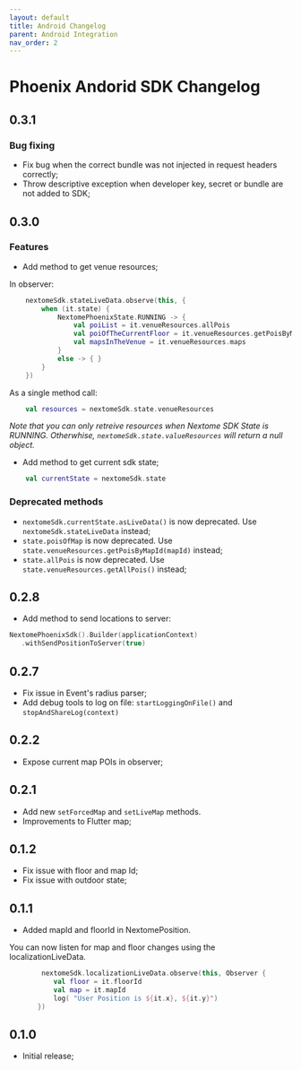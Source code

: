 ```yaml
---
layout: default
title: Android Changelog
parent: Android Integration
nav_order: 2
---
```


# Phoenix Andorid SDK Changelog

## 0.3.1
### Bug fixing
* Fix bug when the correct bundle was not injected in request headers correctly;
* Throw descriptive exception when developer key, secret or bundle are not added to SDK;

## 0.3.0
### Features
* Add method to get venue resources;

In observer:
```kotlin
    nextomeSdk.stateLiveData.observe(this, {
        when (it.state) {
            NextomePhoenixState.RUNNING -> {
                val poiList = it.venueResources.allPois
                val poiOfTheCurrentFloor = it.venueResources.getPoisByMapId(it.mapId)
                val mapsInTheVenue = it.venueResources.maps
            }
            else -> { }
        }
    })
```

As a single method call:
```kotlin
    val resources = nextomeSdk.state.venueResources
```

*Note that you can only retreive resources when Nextome SDK State is RUNNING. Otherwhise, `nextomeSdk.state.valueResources` will return a null object.*

 * Add method to get current sdk state;
```kotlin
    val currentState = nextomeSdk.state 
```

### Deprecated methods
* `nextomeSdk.currentState.asLiveData()` is now deprecated. Use `nextomeSdk.stateLiveData` instead;
* `state.poisOfMap` is now deprecated. Use `state.venueResources.getPoisByMapId(mapId)` instead;
* `state.allPois` is now deprecated. Use `state.venueResources.getAllPois()` instead;


## 0.2.8
* Add method to send locations to server:
 ```kotlin
NextomePhoenixSdk().Builder(applicationContext)
    .withSendPositionToServer(true)
 ```

## 0.2.7
* Fix issue in Event's radius parser;
* Add debug tools to log on file: `startLoggingOnFile()` and `stopAndShareLog(context)`

## 0.2.2
* Expose current map POIs in observer;

## 0.2.1
* Add new `setForcedMap` and `setLiveMap` methods.
* Improvements to Flutter map;

## 0.1.2
* Fix issue with floor and map Id;
* Fix issue with outdoor state;

## 0.1.1
* Added mapId and floorId in NextomePosition.

You can now listen for map and floor changes using the localizationLiveData.
 ```kotlin
         nextomeSdk.localizationLiveData.observe(this, Observer {
            val floor = it.floorId
            val map = it.mapId
            log( "User Position is ${it.x}, ${it.y}")
        })
 ```
## 0.1.0
* Initial release;
